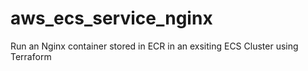 # aws_ecs_service_nginx
Run an Nginx container stored in ECR in an exsiting ECS Cluster using Terraform 

